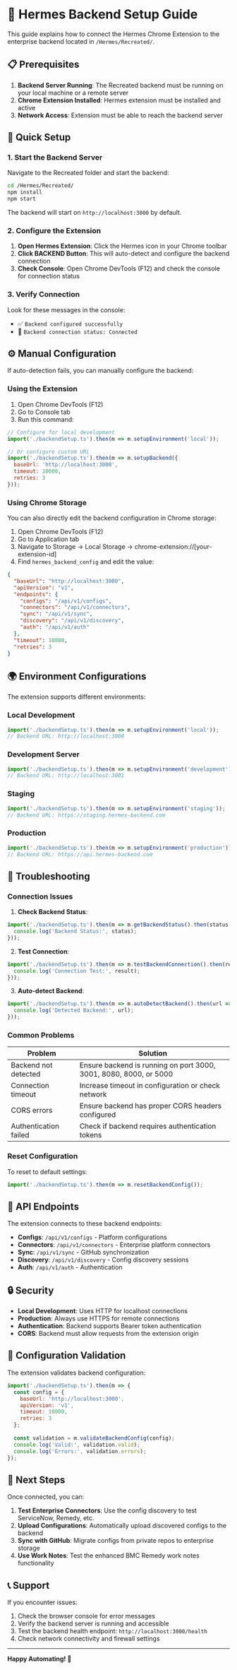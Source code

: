 # 🔗 Hermes Backend Setup Guide

This guide explains how to connect the Hermes Chrome Extension to the enterprise backend located in `/Hermes/Recreated/`.

## 📋 Prerequisites

1. **Backend Server Running**: The Recreated backend must be running on your local machine or a remote server
2. **Chrome Extension Installed**: Hermes extension must be installed and active
3. **Network Access**: Extension must be able to reach the backend server

## 🚀 Quick Setup

### 1. Start the Backend Server

Navigate to the Recreated folder and start the backend:

```bash
cd /Hermes/Recreated/
npm install
npm start
```

The backend will start on `http://localhost:3000` by default.

### 2. Configure the Extension

1. **Open Hermes Extension**: Click the Hermes icon in your Chrome toolbar
2. **Click BACKEND Button**: This will auto-detect and configure the backend connection
3. **Check Console**: Open Chrome DevTools (F12) and check the console for connection status

### 3. Verify Connection

Look for these messages in the console:
- ✅ `Backend configured successfully`
- 🔗 `Backend connection status: Connected`

## ⚙️ Manual Configuration

If auto-detection fails, you can manually configure the backend:

### Using the Extension

1. Open Chrome DevTools (F12)
2. Go to Console tab
3. Run this command:

```javascript
// Configure for local development
import('./backendSetup.ts').then(m => m.setupEnvironment('local'));

// Or configure custom URL
import('./backendSetup.ts').then(m => m.setupBackend({
  baseUrl: 'http://localhost:3000',
  timeout: 10000,
  retries: 3
}));
```

### Using Chrome Storage

You can also directly edit the backend configuration in Chrome storage:

1. Open Chrome DevTools (F12)
2. Go to Application tab
3. Navigate to Storage → Local Storage → chrome-extension://[your-extension-id]
4. Find `hermes_backend_config` and edit the value:

```json
{
  "baseUrl": "http://localhost:3000",
  "apiVersion": "v1",
  "endpoints": {
    "configs": "/api/v1/configs",
    "connectors": "/api/v1/connectors",
    "sync": "/api/v1/sync",
    "discovery": "/api/v1/discovery",
    "auth": "/api/v1/auth"
  },
  "timeout": 10000,
  "retries": 3
}
```

## 🌍 Environment Configurations

The extension supports different environments:

### Local Development
```javascript
import('./backendSetup.ts').then(m => m.setupEnvironment('local'));
// Backend URL: http://localhost:3000
```

### Development Server
```javascript
import('./backendSetup.ts').then(m => m.setupEnvironment('development'));
// Backend URL: http://localhost:3001
```

### Staging
```javascript
import('./backendSetup.ts').then(m => m.setupEnvironment('staging'));
// Backend URL: https://staging.hermes-backend.com
```

### Production
```javascript
import('./backendSetup.ts').then(m => m.setupEnvironment('production'));
// Backend URL: https://api.hermes-backend.com
```

## 🔧 Troubleshooting

### Connection Issues

1. **Check Backend Status**:
```javascript
import('./backendSetup.ts').then(m => m.getBackendStatus().then(status => {
  console.log('Backend Status:', status);
}));
```

2. **Test Connection**:
```javascript
import('./backendSetup.ts').then(m => m.testBackendConnection().then(result => {
  console.log('Connection Test:', result);
}));
```

3. **Auto-detect Backend**:
```javascript
import('./backendSetup.ts').then(m => m.autoDetectBackend().then(url => {
  console.log('Detected Backend:', url);
}));
```

### Common Problems

| Problem | Solution |
|---------|----------|
| Backend not detected | Ensure backend is running on port 3000, 3001, 8080, 8000, or 5000 |
| Connection timeout | Increase timeout in configuration or check network |
| CORS errors | Ensure backend has proper CORS headers configured |
| Authentication failed | Check if backend requires authentication tokens |

### Reset Configuration

To reset to default settings:

```javascript
import('./backendSetup.ts').then(m => m.resetBackendConfig());
```

## 📡 API Endpoints

The extension connects to these backend endpoints:

- **Configs**: `/api/v1/configs` - Platform configurations
- **Connectors**: `/api/v1/connectors` - Enterprise platform connectors
- **Sync**: `/api/v1/sync` - GitHub synchronization
- **Discovery**: `/api/v1/discovery` - Config discovery sessions
- **Auth**: `/api/v1/auth` - Authentication

## 🔒 Security

- **Local Development**: Uses HTTP for localhost connections
- **Production**: Always use HTTPS for remote connections
- **Authentication**: Backend supports Bearer token authentication
- **CORS**: Backend must allow requests from the extension origin

## 📝 Configuration Validation

The extension validates backend configuration:

```javascript
import('./backendSetup.ts').then(m => {
  const config = {
    baseUrl: 'http://localhost:3000',
    apiVersion: 'v1',
    timeout: 10000,
    retries: 3
  };
  
  const validation = m.validateBackendConfig(config);
  console.log('Valid:', validation.valid);
  console.log('Errors:', validation.errors);
});
```

## 🎯 Next Steps

Once connected, you can:

1. **Test Enterprise Connectors**: Use the config discovery to test ServiceNow, Remedy, etc.
2. **Upload Configurations**: Automatically upload discovered configs to the backend
3. **Sync with GitHub**: Migrate configs from private repos to enterprise storage
4. **Use Work Notes**: Test the enhanced BMC Remedy work notes functionality

## 📞 Support

If you encounter issues:

1. Check the browser console for error messages
2. Verify the backend server is running and accessible
3. Test the backend health endpoint: `http://localhost:3000/health`
4. Check network connectivity and firewall settings

---

**Happy Automating! 🚀** 